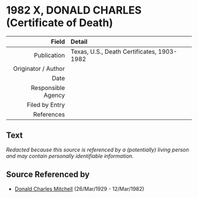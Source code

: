 ﻿---
layout: page
permalink: /sources/s98775872
---

# 1982 X, DONALD CHARLES (Certificate of Death)

Field | Detail
---:|:---
Publication | Texas, U.S., Death Certificates, 1903-1982
Originator / Author | 
Date | 
Responsible Agency | 
Filed by Entry | 
References | 

## Text

_Redacted because this source is referenced by a (potentially) living person and may contain personally identifiable information._

## Source Referenced by

* [Donald Charles Mitchell](../people/@49269448@-donald-charles-mitchell-b1929-3-26-d1982-3-12.md) (26/Mar/1929 - 12/Mar/1982)
